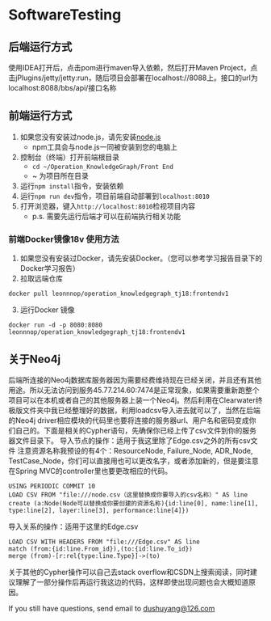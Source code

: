 # SoftwareTesting
## 后端运行方式
使用IDEA打开后，点击pom进行maven导入依赖，然后打开Maven Project，点击jPlugins/jetty/jetty:run，随后项目会部署在localhost://8088上。接口的url为localhost:8088/bbs/api/接口名称

## 前端运行方式
1. 如果您没有安装过node.js，请先安装[node.js](https://nodejs.org/en/)
   * npm工具会与node.js一同被安装到您的电脑上
2. 控制台（终端）打开前端根目录
   * ` cd ~/Operation_KnowledgeGraph/Front End `
   * ~ 为项目所在目录
3. 运行`npm install`指令，安装依赖
4. 运行`npm run dev`指令，项目前端自动部署到`localhost:8010`
5. 打开浏览器，键入`http://localhost:8010`检视项目内容
   * p.s. 需要先运行后端才可以在前端执行相关功能

### 前端Docker镜像18v 使用方法

1. 如果您没有安装过Docker，请先安装Docker。（您可以参考学习报告目录下的Docker学习报告）
2. 拉取远端仓库

```
docker pull leonnnop/operation_knowledgegraph_tj18:frontendv1
```

3. 运行Docker 镜像

```
docker run -d -p 8080:8080 leonnnop/operation_knowledgegraph_tj18:frontendv1
```



## 关于Neo4j
后端所连接的Neo4j数据库服务器因为需要经费维持现在已经关闭，并且还有其他用途。所以无法访问到服务45.77.214.60:7474是正常现象，如果需要重新跑整个项目可以在本机或者自己的其他服务器上装一个Neo4j。然后利用在Clearwater终极版文件夹中我已经整理好的数据，利用loadcsv导入进去就可以了，当然在后端的Neo4j driver相应模块的代码里也要将连接的服务器url、用户名和密码变成你们自己的。下面是相关的Cypher语句，先确保你已经上传了csv文件到你的服务器文件目录下。
导入节点的操作：适用于我这里除了Edge.csv之外的所有csv文件
注意资源名称我预设的有4个：ResourceNode, Failure_Node, ADR_Node, TestCase_Node，你们可以直接用也可以更改名字，或者添加新的，但是要注意在Spring MVC的controller里也要更改相应的代码。
```
USING PERIODIC COMMIT 10   
LOAD CSV FROM "file:///node.csv（这里替换成你要导入的csv名称）" AS line  
create (a:Node(Node可以替换成你要创建的资源名称){id:line[0], name:line[1], type:line[2], layer:line[3], performance:line[4]})  
```
导入关系的操作：适用于这里的Edge.csv
```
LOAD CSV WITH HEADERS FROM "file:///Edge.csv" AS line
match (from:{id:line.From_id}),(to:{id:line.To_id})
merge (from)-[r:rel{type:line.Type}]->(to)
```
关于其他的Cypher操作可以自己去stack overflow和CSDN上搜索阅读，同时建议理解了一部分操作后再运行我这边的代码，这样即使出现问题也会大概知道原因。

If you still have questions, send email to dushuyang@126.com
